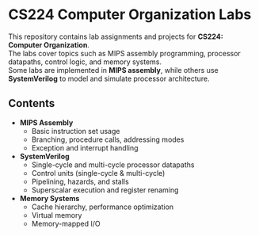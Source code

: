 # CS224 Computer Organization Labs

This repository contains lab assignments and projects for **CS224: Computer Organization**.  
The labs cover topics such as MIPS assembly programming, processor datapaths, control logic, and memory systems.  
Some labs are implemented in **MIPS assembly**, while others use **SystemVerilog** to model and simulate processor architecture.

## Contents
- **MIPS Assembly**  
  - Basic instruction set usage  
  - Branching, procedure calls, addressing modes  
  - Exception and interrupt handling  
- **SystemVerilog**  
  - Single-cycle and multi-cycle processor datapaths  
  - Control units (single-cycle & multi-cycle)  
  - Pipelining, hazards, and stalls  
  - Superscalar execution and register renaming  
- **Memory Systems**  
  - Cache hierarchy, performance optimization  
  - Virtual memory  
  - Memory-mapped I/O  
